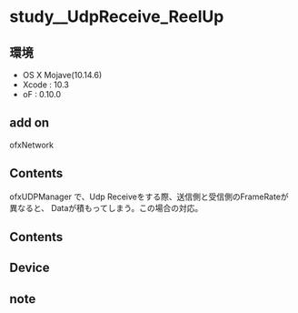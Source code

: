 # study__UdpReceive_ReelUp #

## 環境 ##
*	OS X Mojave(10.14.6)
*	Xcode : 10.3
*	oF : 0.10.0

## add on ##
ofxNetwork  

## Contents ##
ofxUDPManager で、Udp Receiveをする際、送信側と受信側のFrameRateが異なると、
Dataが積もってしまう。この場合の対応。

## Contents ##


## Device ##


## note ##






